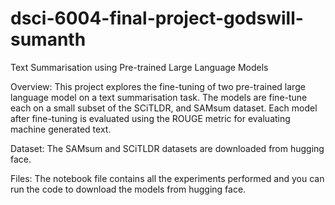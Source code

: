 # dsci-6004-final-project-godswill-sumanth
Text Summarisation using Pre-trained Large Language Models


Overview:
This project explores the fine-tuning of two pre-trained large language model on a text summarisation task. The models are fine-tune each on a small subset of the SCiTLDR, and SAMsum dataset. Each model after fine-tuning is evaluated using the ROUGE metric for evaluating machine generated text.

Dataset:
The SAMsum and SCiTLDR datasets are downloaded from hugging face.

Files:
The notebook file contains all the experiments performed and you can run the code to download the models from hugging face.